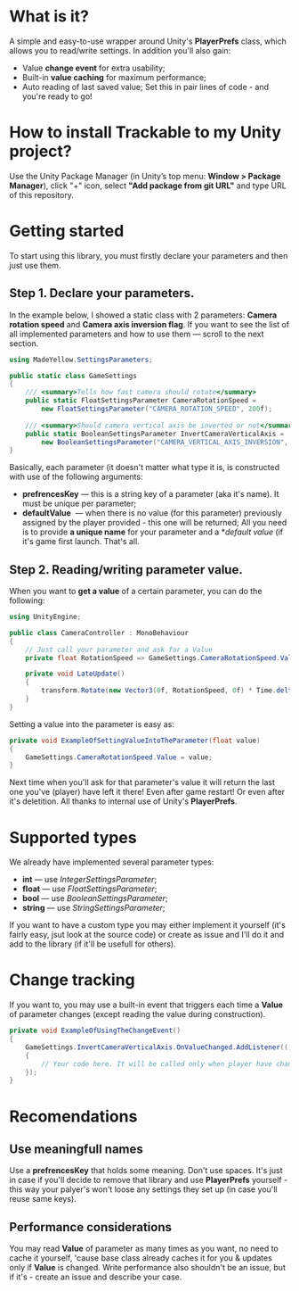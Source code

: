 # What is it?
A simple and easy-to-use wrapper around Unity's **PlayerPrefs** class, which allows you to read/write settings. In addition you'll also gain:
* Value **change event** for extra usability;
* Built-in **value caching** for maximum performance;
* Auto reading of last saved value;
Set this in pair lines of code - and you're ready to go!
# How to install Trackable to my Unity project?
Use the Unity Package Manager (in Unity’s top menu: **Window > Package Manager**), click "+" icon, select **"Add package from git URL"** and type URL of this repository.
# Getting started
To start using this library, you must firstly declare your parameters and then just use them.
## Step 1. Declare your parameters.
In the example below, I showed a static class with 2 parameters: **Camera rotation speed** and **Camera axis inversion flag**. If you want to see the list of all implemented parameters and how to use them — scroll to the next section.

```csharp
using MadeYellow.SettingsParameters;

public static class GameSettings
{
    /// <summary>Tells how fast camera should rotate</summary>
    public static FloatSettingsParameter CameraRotationSpeed = 
        new FloatSettingsParameter("CAMERA_ROTATION_SPEED", 200f);
    
    /// <summary>Should camera vertical axis be inverted or not</summary>
    public static BooleanSettingsParameter InvertCameraVerticalAxis = 
        new BooleanSettingsParameter("CAMERA_VERTICAL_AXIS_INVERSION", false);
}
```
Basically, each parameter (it doesn't matter what type it is, is constructed with use of the following arguments:
* **prefrencesKey** — this is a string key of a parameter (aka it's name). It must be unique per parameter;
* **defaultValue**  — when there is no value (for this parameter) previously assigned by the player provided - this one will be returned;
All you need is to provide **a unique name** for your parameter and a **default value* (if it's game first launch. That's all.
## Step 2. Reading/writing parameter value.
When you want to **get a value** of a certain parameter, you can do the following: 
```csharp
using UnityEngine;

public class CameraController : MonoBehaviour
{
    // Just call your parameter and ask for a Value
    private float RotationSpeed => GameSettings.CameraRotationSpeed.Value;

    private void LateUpdate()
    {
        transform.Rotate(new Vector3(0f, RotationSpeed, 0f) * Time.deltaTime);
    }
}
```
Setting a value into the parameter is easy as:
```csharp
private void ExampleOfSettingValueIntoTheParameter(float value)
{
    GameSettings.CameraRotationSpeed.Value = value;
}
```
Next time when you'll ask for that parameter's value it will return the last one you've (player) have left it there! Even after game restart! Or even after it's deletition. All thanks to internal use of Unity's **PlayerPrefs**.
# Supported types
We already have implemented several parameter types:
* **int** — use *IntegerSettingsParameter*;
* **float** — use *FloatSettingsParameter*;
* **bool** — use *BooleanSettingsParameter*;
* **string** — use *StringSettingsParameter*;
 
If you want to have a custom type you may either implement it yourself (it's fairly easy, jsut look at the source code) or create as issue and I'll do it and add to the library (if it'll be usefull for others).
# Change tracking
If you want to, you may use a built-in event that triggers each time a **Value** of parameter changes (except reading the value during construction).
```csharp
private void ExampleOfUsingTheChangeEvent()
{
    GameSettings.InvertCameraVerticalAxis.OnValueChanged.AddListener(() =>
    {
        // Your code here. It will be called only when player have changed value of parameter
    });
}
```
# Recomendations
## Use meaningfull names
Use a **prefrencesKey** that holds some meaning. Don't use spaces. It's just in case if you'll decide to remove that library and use **PlayerPrefs** yourself - this way your palyer's won't loose any settings they set up (in case you'll reuse same keys).
## Performance considerations
You may read **Value** of parameter as many times as you want, no need to cache it yourself, 'cause base class already caches it for you & updates only if **Value** is changed.
Write performance also shouldn't be an issue, but if it's - create an issue and describe your case.
